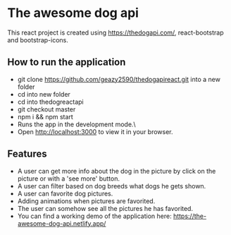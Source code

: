 # The awesome dog api

This react project is created using https://thedogapi.com/, react-bootstrap and bootstrap-icons. 

## How to run the application

- git clone https://github.com/geazy2590/thedogapireact.git into a new folder
- cd into new folder
- cd into thedogreactapi
- git checkout master
- npm i && npm start
- Runs the app in the development mode.\
- Open [http://localhost:3000](http://localhost:3000) to view it in your browser.

## Features

- A user can get more info about the dog in the picture by click on the picture or with a 'see more' button.
- A user can filter based on dog breeds what dogs he gets shown.
- A user can favorite dog pictures.
- Adding animations when pictures are favorited.
- The user can somehow see all the pictures he has favorited.
- You can find a working demo of the application here: https://the-awesome-dog-api.netlify.app/
